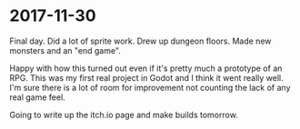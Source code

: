 # 2017-11-30

Final day. Did a lot of sprite work. Drew up dungeon floors. Made new monsters and an "end game".

Happy with how this turned out even if it's pretty much a prototype of an RPG. This was my first
real project in Godot and I think it went really well. I'm sure there is a lot of room for improvement
not counting the lack of any real game feel.

Going to write up the itch.io page and make builds tomorrow.
